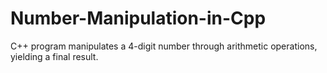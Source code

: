 # Number-Manipulation-in-Cpp
 C++ program manipulates a 4-digit number through arithmetic operations, yielding a final result.
